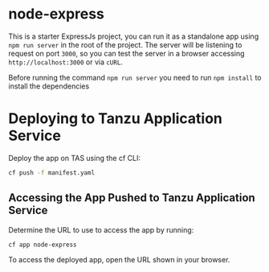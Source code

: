 # node-express

This is a starter ExpressJs project, you can run it as a standalone
app using `npm run server` in the root of the project.
The server will be listening to request on port `3000`,
so you can test the server in a browser accessing `http://localhost:3000` or via `cURL`.

Before running the command `npm run server` you need to run `npm install` to
install the dependencies
# Deploying to Tanzu Application Service

Deploy the app on TAS using the cf CLI:

```bash
cf push -f manifest.yaml
```

## Accessing the App Pushed to Tanzu Application Service

Determine the URL to use to access the app by running:

```
cf app node-express
```

To access the deployed app, open the URL shown in your browser.
